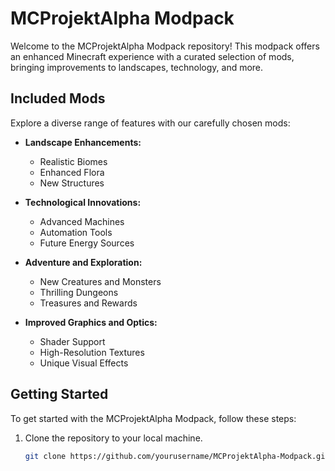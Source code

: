 # MCProjektAlpha Modpack

Welcome to the MCProjektAlpha Modpack repository! This modpack offers an enhanced Minecraft experience with a curated selection of mods, bringing improvements to landscapes, technology, and more.

## Included Mods

Explore a diverse range of features with our carefully chosen mods:

- **Landscape Enhancements:**
  - Realistic Biomes
  - Enhanced Flora
  - New Structures

- **Technological Innovations:**
  - Advanced Machines
  - Automation Tools
  - Future Energy Sources

- **Adventure and Exploration:**
  - New Creatures and Monsters
  - Thrilling Dungeons
  - Treasures and Rewards

- **Improved Graphics and Optics:**
  - Shader Support
  - High-Resolution Textures
  - Unique Visual Effects

## Getting Started

To get started with the MCProjektAlpha Modpack, follow these steps:

1. Clone the repository to your local machine.
   ```bash
   git clone https://github.com/yourusername/MCProjektAlpha-Modpack.git
